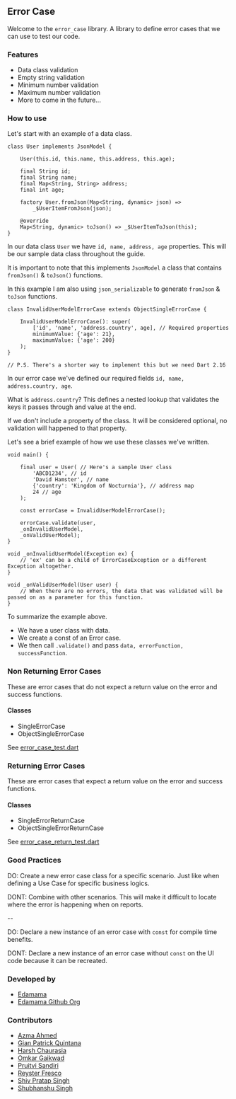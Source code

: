 ## Error Case

Welcome to the `error_case` library. A library to define error cases that we can use to test our code.

### Features

- Data class validation
- Empty string validation
- Minimum number validation
- Maximum number validation
- More to come in the future...

### How to use

Let's start with an example of a data class.

```
class User implements JsonModel {

    User(this.id, this.name, this.address, this.age);

    final String id;
    final String name;
    final Map<String, String> address;
    final int age;

    factory User.fromJson(Map<String, dynamic> json) =>
        _$UserItemFromJson(json);

    @override
    Map<String, dynamic> toJson() => _$UserItemToJson(this);
}
```

In our data class `User` we have `id, name, address, age` properties.
This will be our sample data class throughout the guide.

It is important to note that this implements `JsonModel` a class that contains `fromJson()` & `toJson()` functions.

In this example I am also using `json_serializable` to generate `fromJson` & `toJson` functions.

```
class InvalidUserModelErrorCase extends ObjectSingleErrorCase {

    InvalidUserModelErrorCase(): super(
        ['id', 'name', 'address.country', age], // Required properties
        minimumValue: {'age': 21},
        maximumValue: {'age': 200}
    );
}

// P.S. There's a shorter way to implement this but we need Dart 2.16
```

In our error case we've defined our required fields `id, name, address.country, age`.

What is `address.country`? This defines a nested lookup that validates the keys it passes through and value at the end.

If we don't include a property of the class. It will be considered optional, no validation will happened to that property.

Let's see a brief example of how we use these classes we've written.

```
void main() {

    final user = User( // Here's a sample User class
        'ABCD1234', // id
        'David Hamster', // name
        {'country': 'Kingdom of Nocturnia'}, // address map
        24 // age
    );

    const errorCase = InvalidUserModelErrorCase();

    errorCase.validate(user,
    _onInvalidUserModel,
    _onValidUserModel);
}

void _onInvalidUserModel(Exception ex) {
    // 'ex' can be a child of ErrorCaseException or a different Exception altogether.
}

void _onValidUserModel(User user) {
    // When there are no errors, the data that was validated will be passed on as a parameter for this function.
}
```

To summarize the example above.

- We have a user class with data.
- We create a const of an Error case.
- We then call `.validate()` and pass `data, errorFunction, successFunction`.

### Non Returning Error Cases

These are error cases that do not expect a return value on the error and success functions.

#### Classes

- SingleErrorCase
- ObjectSingleErrorCase

See [error_case_test.dart](./test/error_case_test.dart)

### Returning Error Cases

These are error cases that expect a return value on the error and success functions.

#### Classes

- SingleErrorReturnCase
- ObjectSingleErrorReturnCase

See [error_case_return_test.dart](./test/error_case_return_test.dart)

### Good Practices

DO: Create a new error case class for a specific scenario. Just like when defining a Use Case for specific business logics.

DONT: Combine with other scenarios. This will make it difficult to locate where the error is happening when on reports.

--

DO: Declare a new instance of an error case with `const` for compile time benefits.

DONT: Declare a new instance of an error case without `const` on the UI code because it can be recreated.

### Developed by

- [Edamama](https://edamama.ph/)
- [Edamama Github Org](https://github.com/edamama-ph)

### Contributors

- [Azma Ahmed](https://www.linkedin.com/in/azma-ahmed-bb8940150/)
- [Gian Patrick Quintana](https://www.linkedin.com/in/gianpatrickquintana/)
- [Harsh Chaurasia](https://www.linkedin.com/in/harsh-chaurasia/)
- [Omkar Gaikwad](https://www.linkedin.com/in/omkar-gaikwad-96a380167/)
- [Pruitvi Sandiri](https://www.linkedin.com/in/pruithvi-sandiri-b01214103/)
- [Reyster Fresco](https://github.com/reysterf/)
- [Shiv Pratap Singh](https://www.linkedin.com/in/shiv-pratap-singh-bb8609a7/)
- [Shubhanshu Singh](https://www.linkedin.com/in/shubhanshu-singh-151410/)

